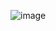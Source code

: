 ![image](https://github.com/Alyaqdhans/Rythm-Gold/assets/58079015/df8af288-06fc-4470-b4fd-230fbcfc5077)
